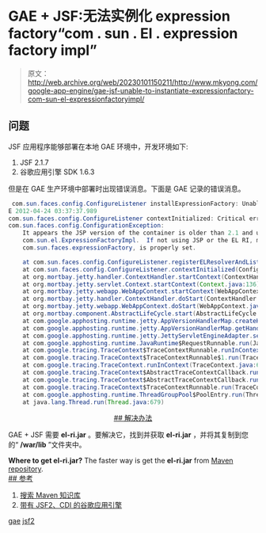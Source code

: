 # GAE + JSF:无法实例化 expression factory“com . sun . El . expression factory impl”

> 原文：<http://web.archive.org/web/20230101150211/http://www.mkyong.com/google-app-engine/gae-jsf-unable-to-instantiate-expressionfactory-com-sun-el-expressionfactoryimpl/>

## 问题

JSF 应用程序能够部署在本地 GAE 环境中，开发环境如下:

1.  JSF 2.1.7
2.  谷歌应用引擎 SDK 1.6.3

但是在 GAE 生产环境中部署时出现错误消息。下面是 GAE 记录的错误消息。

```java
 com.sun.faces.config.ConfigureListener installExpressionFactory: Unable to instantiate ExpressionFactory 'com.sun.el.ExpressionFactoryImpl'
E 2012-04-24 03:37:37.989
com.sun.faces.config.ConfigureListener contextInitialized: Critical error during deployment: 
com.sun.faces.config.ConfigurationException: 
	It appears the JSP version of the container is older than 2.1 and unable to locate the EL RI expression factory, 
	com.sun.el.ExpressionFactoryImpl.  If not using JSP or the EL RI, make sure the context initialization parameter, 
	com.sun.faces.expressionFactory, is properly set.

	at com.sun.faces.config.ConfigureListener.registerELResolverAndListenerWithJsp(ConfigureListener.java:662)
	at com.sun.faces.config.ConfigureListener.contextInitialized(ConfigureListener.java:243)
	at org.mortbay.jetty.handler.ContextHandler.startContext(ContextHandler.java:548)
	at org.mortbay.jetty.servlet.Context.startContext(Context.java:136)
	at org.mortbay.jetty.webapp.WebAppContext.startContext(WebAppContext.java:1250)
	at org.mortbay.jetty.handler.ContextHandler.doStart(ContextHandler.java:517)
	at org.mortbay.jetty.webapp.WebAppContext.doStart(WebAppContext.java:467)
	at org.mortbay.component.AbstractLifeCycle.start(AbstractLifeCycle.java:50)
	at com.google.apphosting.runtime.jetty.AppVersionHandlerMap.createHandler(AppVersionHandlerMap.java:202)
	at com.google.apphosting.runtime.jetty.AppVersionHandlerMap.getHandler(AppVersionHandlerMap.java:171)
	at com.google.apphosting.runtime.jetty.JettyServletEngineAdapter.serviceRequest(JettyServletEngineAdapter.java:123)
	at com.google.apphosting.runtime.JavaRuntime$RequestRunnable.run(JavaRuntime.java:446)
	at com.google.tracing.TraceContext$TraceContextRunnable.runInContext(TraceContext.java:449)
	at com.google.tracing.TraceContext$TraceContextRunnable$1.run(TraceContext.java:455)
	at com.google.tracing.TraceContext.runInContext(TraceContext.java:695)
	at com.google.tracing.TraceContext$AbstractTraceContextCallback.runInInheritedContextNoUnref(TraceContext.java:333)
	at com.google.tracing.TraceContext$AbstractTraceContextCallback.runInInheritedContext(TraceContext.java:325)
	at com.google.tracing.TraceContext$TraceContextRunnable.run(TraceContext.java:453)
	at com.google.apphosting.runtime.ThreadGroupPool$PoolEntry.run(ThreadGroupPool.java:251)
	at java.lang.Thread.run(Thread.java:679) 
```

 <ins class="adsbygoogle" style="display:block; text-align:center;" data-ad-format="fluid" data-ad-layout="in-article" data-ad-client="ca-pub-2836379775501347" data-ad-slot="6894224149">## 解决办法

GAE + JSF 需要 **el-ri.jar** 。要解决它，找到并获取 **el-ri.jar** ，并将其复制到您的“ **/war/lib** ”文件夹中。

**Where to get el-ri.jar?**
The faster way is get the **el-ri.jar** from [Maven repository](http://web.archive.org/web/20190302180431/http://search.maven.org/remotecontent?filepath=com/sun/el/el-ri/1.0/el-ri-1.0.jar). <ins class="adsbygoogle" style="display:block" data-ad-client="ca-pub-2836379775501347" data-ad-slot="8821506761" data-ad-format="auto" data-ad-region="mkyongregion">## 参考

1.  [搜索 Maven 知识库](http://web.archive.org/web/20190302180431/http://search.maven.org/)
2.  [带有 JSF2、CDI 的谷歌应用引擎](http://web.archive.org/web/20190302180431/http://javamomentum.be/2011/04/google-app-engine-with-jsf2-cdi/)

[gae](http://web.archive.org/web/20190302180431/http://www.mkyong.com/tag/gae/) [jsf2](http://web.archive.org/web/20190302180431/http://www.mkyong.com/tag/jsf2/)







